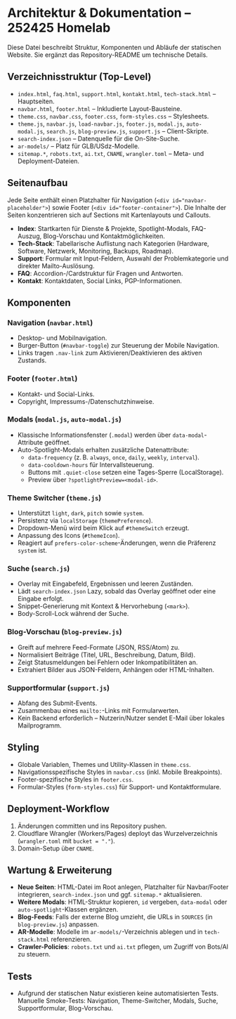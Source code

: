 # Architektur & Dokumentation – 252425 Homelab

Diese Datei beschreibt Struktur, Komponenten und Abläufe der statischen Website. Sie ergänzt das Repository-README um technische Details.

## Verzeichnisstruktur (Top-Level)
- `index.html`, `faq.html`, `support.html`, `kontakt.html`, `tech-stack.html` – Hauptseiten.
- `navbar.html`, `footer.html` – Inkludierte Layout-Bausteine.
- `theme.css`, `navbar.css`, `footer.css`, `form-styles.css` – Stylesheets.
- `theme.js`, `navbar.js`, `load-navbar.js`, `footer.js`, `modal.js`, `auto-modal.js`, `search.js`, `blog-preview.js`, `support.js` – Client-Skripte.
- `search-index.json` – Datenquelle für die On-Site-Suche.
- `ar-models/` – Platz für GLB/USdz-Modelle.
- `sitemap.*`, `robots.txt`, `ai.txt`, `CNAME`, `wrangler.toml` – Meta- und Deployment-Dateien.

## Seitenaufbau
Jede Seite enthält einen Platzhalter für Navigation (`<div id="navbar-placeholder">`) sowie Footer (`<div id="footer-container">`). Die Inhalte der Seiten konzentrieren sich auf Sections mit Kartenlayouts und Callouts.

- **Index**: Startkarten für Dienste & Projekte, Spotlight-Modals, FAQ-Auszug, Blog-Vorschau und Kontaktmöglichkeiten.
- **Tech-Stack**: Tabellarische Auflistung nach Kategorien (Hardware, Software, Netzwerk, Monitoring, Backups, Roadmap).
- **Support**: Formular mit Input-Feldern, Auswahl der Problemkategorie und direkter Mailto-Auslösung.
- **FAQ**: Accordion-/Cardstruktur für Fragen und Antworten.
- **Kontakt**: Kontaktdaten, Social Links, PGP-Informationen.

## Komponenten
### Navigation (`navbar.html`)
- Desktop- und Mobilnavigation.
- Burger-Button (`#navbar-toggle`) zur Steuerung der Mobile Navigation.
- Links tragen `.nav-link` zum Aktivieren/Deaktivieren des aktiven Zustands.

### Footer (`footer.html`)
- Kontakt- und Social-Links.
- Copyright, Impressums-/Datenschutzhinweise.

### Modals (`modal.js`, `auto-modal.js`)
- Klassische Informationsfenster (`.modal`) werden über `data-modal`-Attribute geöffnet.
- Auto-Spotlight-Modals erhalten zusätzliche Datenattribute:
  - `data-frequency` (z. B. `always`, `once`, `daily`, `weekly`, `interval`).
  - `data-cooldown-hours` für Intervallsteuerung.
  - Buttons mit `.quiet-close` setzen eine Tages-Sperre (LocalStorage).
  - Preview über `?spotlightPreview=<modal-id>`.

### Theme Switcher (`theme.js`)
- Unterstützt `light`, `dark`, `pitch` sowie `system`.
- Persistenz via `localStorage` (`themePreference`).
- Dropdown-Menü wird beim Klick auf `#themeSwitch` erzeugt.
- Anpassung des Icons (`#themeIcon`).
- Reagiert auf `prefers-color-scheme`-Änderungen, wenn die Präferenz `system` ist.

### Suche (`search.js`)
- Overlay mit Eingabefeld, Ergebnissen und leeren Zuständen.
- Lädt `search-index.json` Lazy, sobald das Overlay geöffnet oder eine Eingabe erfolgt.
- Snippet-Generierung mit Kontext & Hervorhebung (`<mark>`).
- Body-Scroll-Lock während der Suche.

### Blog-Vorschau (`blog-preview.js`)
- Greift auf mehrere Feed-Formate (JSON, RSS/Atom) zu.
- Normalisiert Beiträge (Titel, URL, Beschreibung, Datum, Bild).
- Zeigt Statusmeldungen bei Fehlern oder Inkompatibilitäten an.
- Extrahiert Bilder aus JSON-Feldern, Anhängen oder HTML-Inhalten.

### Supportformular (`support.js`)
- Abfang des Submit-Events.
- Zusammenbau eines `mailto:`-Links mit Formularwerten.
- Kein Backend erforderlich – Nutzerin/Nutzer sendet E-Mail über lokales Mailprogramm.

## Styling
- Globale Variablen, Themes und Utility-Klassen in `theme.css`.
- Navigationsspezifische Styles in `navbar.css` (inkl. Mobile Breakpoints).
- Footer-spezifische Styles in `footer.css`.
- Formular-Styles (`form-styles.css`) für Support- und Kontaktformulare.

## Deployment-Workflow
1. Änderungen committen und ins Repository pushen.
2. Cloudflare Wrangler (Workers/Pages) deployt das Wurzelverzeichnis (`wrangler.toml` mit `bucket = "."`).
3. Domain-Setup über `CNAME`.

## Wartung & Erweiterung
- **Neue Seiten**: HTML-Datei im Root anlegen, Platzhalter für Navbar/Footer integrieren, `search-index.json` und ggf. `sitemap.*` aktualisieren.
- **Weitere Modals**: HTML-Struktur kopieren, `id` vergeben, `data-modal` oder `auto-spotlight`-Klassen ergänzen.
- **Blog-Feeds**: Falls der externe Blog umzieht, die URLs in `SOURCES` (in `blog-preview.js`) anpassen.
- **AR-Modelle**: Modelle im `ar-models/`-Verzeichnis ablegen und in `tech-stack.html` referenzieren.
- **Crawler-Policies**: `robots.txt` und `ai.txt` pflegen, um Zugriff von Bots/AI zu steuern.

## Tests
- Aufgrund der statischen Natur existieren keine automatisierten Tests. Manuelle Smoke-Tests: Navigation, Theme-Switcher, Modals, Suche, Supportformular, Blog-Vorschau.

